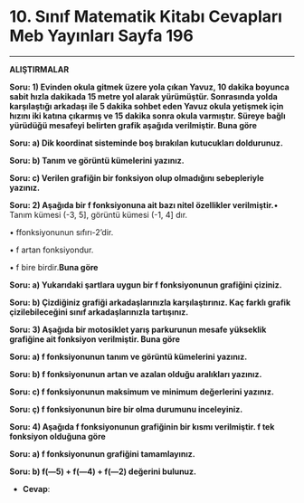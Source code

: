 # 10. Sınıf Matematik Kitabı Cevapları Meb Yayınları Sayfa 196

---

**ALIŞTIRMALAR**

**Soru: 1) Evinden okula gitmek üzere yola çıkan Yavuz, 10 dakika boyunca sabit hızla dakikada 15 metre yol alarak yürümüştür. Sonrasında yolda karşılaştığı arkadaşı ile 5 dakika sohbet eden Yavuz okula yetişmek için hızını iki katına çıkarmış ve 15 dakika sonra okula varmıştır. Süreye bağlı yürüdüğü mesafeyi belirten grafik aşağıda verilmiştir. Buna göre**

**Soru: a) Dik koordinat sisteminde boş bırakılan kutucukları doldurunuz.**

**Soru: b) Tanım ve görüntü kümelerini yazınız.**

**Soru: c) Verilen grafiğin bir fonksiyon olup olmadığını sebepleriyle yazınız.**

**Soru: 2) Aşağıda bir f fonksiyonuna ait bazı nitel özellikler verilmiştir.**• Tanım kümesi (-3, 5], görüntü kümesi (-1, 4] dır.

 • ffonksiyonunun sıfırı-2’dir.

 • f artan fonksiyondur.

 • f bire birdir.**Buna göre**

**Soru: a) Yukarıdaki şartlara uygun bir f fonksiyonunun grafiğini çiziniz.**

**Soru: b) Çizdiğiniz grafiği arkadaşlarınızla karşılaştırınız. Kaç farklı grafik çizilebileceğini sınıf arkadaşlarınızla tartışınız.**

**Soru: 3) Aşağıda bir motosiklet yarış parkurunun mesafe yükseklik grafiğine ait fonksiyon verilmiştir. Buna göre**

**Soru: a) f fonksiyonunun tanım ve görüntü kümelerini yazınız.**

**Soru: b) f fonksiyonunun artan ve azalan olduğu aralıkları yazınız.**

**Soru: c) f fonksiyonunun maksimum ve minimum değerlerini yazınız.**

**Soru: ç) f fonksiyonunun bire bir olma durumunu inceleyiniz.**

**Soru: 4) Aşağıda f fonksiyonunun grafiğinin bir kısmı verilmiştir. f tek fonksiyon olduğuna göre**

**Soru: a) f fonksiyonunun grafiğini tamamlayınız.**

**Soru: b) f(—5) + f(—4) + f(—2) değerini bulunuz.**

-   **Cevap**: